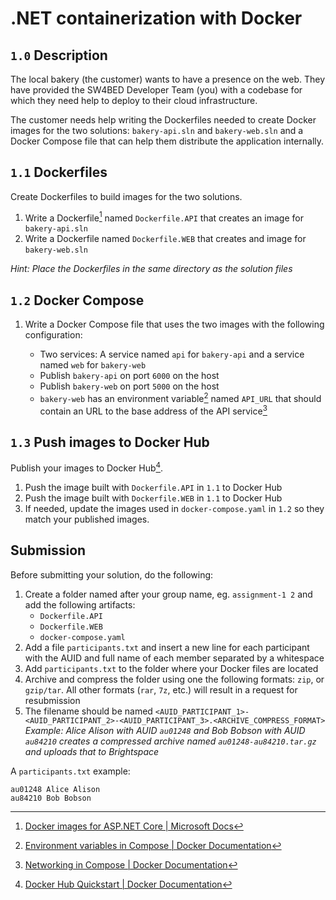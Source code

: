 # .NET containerization with Docker
## `1.0` Description
The local bakery (the customer) wants to have a presence on the web. They have provided the SW4BED Developer Team (you) with a codebase for which they need help to deploy to their cloud infrastructure.

The customer needs help writing the Dockerfiles needed to create Docker images for the two solutions: `bakery-api.sln` and `bakery-web.sln` and a Docker Compose file that can help them distribute the application internally.

## `1.1` Dockerfiles
Create Dockerfiles to build images for the two solutions.

1. Write a Dockerfile[^2] named `Dockerfile.API` that creates an image for `bakery-api.sln`
2. Write a Dockerfile named `Dockerfile.WEB` that creates and image for `bakery-web.sln`

_Hint: Place the Dockerfiles in the same directory as the solution files_

## `1.2` Docker Compose
1. Write a Docker Compose file that uses the two images with the following configuration:
    
    - Two services: A service named `api` for `bakery-api` and a service named `web` for `bakery-web`
    - Publish `bakery-api` on port `6000` on the host
    - Publish `bakery-web` on port `5000` on the host
    - `bakery-web` has an environment variable[^3] named `API_URL` that should contain an URL to the base address of the API service[^4]

## `1.3` Push images to Docker Hub
Publish your images to Docker Hub[^1]. 

1. Push the image built with `Dockerfile.API` in `1.1` to Docker Hub
2. Push the image built with `Dockerfile.WEB` in `1.1` to Docker Hub
3. If needed, update the images used in `docker-compose.yaml` in `1.2` so they match your published images.

## Submission
Before submitting your solution, do the following:
1. Create a folder named after your group name, eg. `assignment-1 2` and add the following artifacts:
    - `Dockerfile.API`
    - `Dockerfile.WEB`
    - `docker-compose.yaml`
2. Add a file `participants.txt` and insert a new line for each participant with the AUID and full name of each member separated by a whitespace
3. Add `participants.txt` to the folder where your Docker files are located
4. Archive and compress the folder using one the following formats: `zip`, or `gzip/tar`. All other formats (`rar`, `7z`, etc.) will result in a request for resubmission
5. The filename should be named `<AUID_PARTICIPANT_1>-<AUID_PARTICIPANT_2>-<AUID_PARTICIPANT_3>.<ARCHIVE_COMPRESS_FORMAT>` _Example: Alice Alison with AUID `au01248` and Bob Bobson with AUID `au84210` creates a compressed archive named `au01248-au84210.tar.gz` and uploads that to Brightspace_

A `participants.txt` example:
```
au01248 Alice Alison
au84210 Bob Bobson
```

[^1]: [Docker Hub Quickstart | Docker Documentation](https://docs.docker.com/docker-hub/)
[^2]: [Docker images for ASP.NET Core | Microsoft Docs](https://docs.microsoft.com/en-us/aspnet/core/host-and-deploy/docker/building-net-docker-images?view=aspnetcore-6.0)
[^3]: [Environment variables in Compose | Docker Documentation](https://docs.docker.com/compose/environment-variables/)
[^4]: [Networking in Compose | Docker Documentation](https://docs.docker.com/compose/networking/)